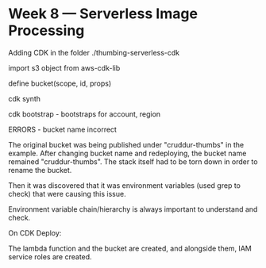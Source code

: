 # Week 8 — Serverless Image Processing

Adding CDK in the folder ./thumbing-serverless-cdk

import s3 object from aws-cdk-lib

define bucket(scope, id, props)

cdk synth

cdk bootstrap - bootstraps for account, region


ERRORS - bucket name incorrect

The original bucket was being published under "cruddur-thumbs" in the example. After changing bucket name and redeploying, the bucket name remained "cruddur-thumbs". The stack itself had to be torn down in order to rename the bucket.

Then it was discovered that it was environment variables (used grep to check) that were causing this issue.

Environment variable chain/hierarchy is always important to understand and check.

On CDK Deploy:

The lambda function and the bucket are created, and alongside them, IAM service roles are created.